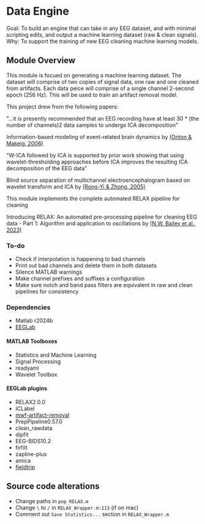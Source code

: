 # Data Engine

Goal: To build an engine that can take in any EEG dataset, and with minimal scripting edits, and output a machine learning dataset (raw & clean signals).
Why: To support the training of new EEG cleaning machine learning models.

## Module Overview
This module is focued on generating a machine learning dataset. The dataset will comprise of two copies of signal data, one raw and one cleaned from artifacts. Each data peice will comprise of a single channel 2-second epoch (256 Hz). This will be used to train an artifact removal model.

This project drew from the following papers:

"...it is presently recommended that an EEG recording have at least 30 * (the number of channels)2 data samples to undergo ICA decomposition"

Information-based modeling of event-related brain dynamics by [(Onton & Makeig, 2006)](https://doi.org/10.1016/S0079-6123(06)59007-7)

"W-ICA followed by ICA is supported by prior work showing that using wavelet-thresholding approaches before ICA improves the resulting ICA decomposition of the EEG data"

Blind source separation of multichannel electroencephalogram based on wavelet transform and ICA by [(Rong-Yi & Zhong, 2005)](https://iopscience.iop.org/article/10.1088/1009-1963/14/11/006/meta)

This module implements the complete automated RELAX pipeline for cleaning 

Introducing RELAX: An automated pre-processing pipeline for cleaning EEG data - Part 1: Algorithm and application to oscillations by [(N.W. Bailey et al., 2023)](https://doi.org/10.1016/j.clinph.2023.01.017)

### To-do
- Check if interpolation is happening to bad channels
- Print out bad channels and delete them in both datasets
- Silence MATLAB warnings
- Make channel prefixes and suffixes a configuration
- Make sure notch and band pass filters are equivalent in raw and clean pipelines for consistency

### Dependencies
- Matlab r2024b
- [EEGLab](https://sccn.ucsd.edu/eeglab/download.php)

#### MATLAB Toolboxes
- Statistics and Machine Learning
- Signal Processing
- readyaml
- Wavelet Toolbox

#### EEGLab plugins
- RELAX2.0.0
- ICLabel
- [mwf-artifact-removal](https://github.com/exporl/mwf-artifact-removal)
- PrepPipeline0.57.0
- clean_rawdata
- dipfit
- EEG-BIDS10.2
- firfilt
- zapline-plus
- amica
- [fieldtrip](https://www.fieldtriptoolbox.org/download/)

## Source code alterations
- Change paths in `pop_RELAX.m`
- Change `\` to `/` in `RELAX_Wrapper.m:113` (if on mac)
- Comment out `Save Statistics...` section in `RELAX_Wrapper.m`
